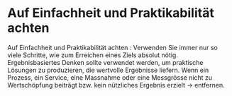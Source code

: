 # Auf Einfachheit und Praktikabilität achten

Auf Einfachheit und Praktikabilität achten
:
Verwenden Sie immer nur so viele Schritte, wie zum Erreichen eines Ziels absolut nötig. Ergebnisbasiertes Denken sollte verwendet werden, um 
praktische Lösungen zu produzieren, die wertvolle Ergebnisse liefern. Wenn ein Prozess, ein Service, eine Massnahme oder eine Messgrösse nicht zu 
Wertschöpfung beiträgt bzw. kein nützliches Ergebnis erzielt &rarr; entfernen.

